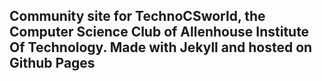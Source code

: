 ## Community site for TechnoCSworld, the Computer Science Club of Allenhouse Institute Of Technology. Made with Jekyll and hosted on Github Pages
